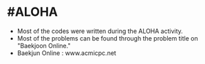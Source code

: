 <h1>#ALOHA</h1>
<ul>
  <li> Most of the codes were written during the ALOHA activity.</li>
  <li> Most of the problems can be found through the problem title on "Baekjoon Online."</li>
  <li> Baekjun Online : www.acmicpc.net</li>
</ul>
